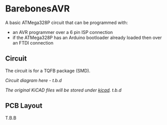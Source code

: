 # BarebonesAVR

A basic ATMega328P circuit that can be programmed with:
- an AVR programmer over a 6 pin ISP connection
- if the ATMega328P has an Arduino bootloader already loaded then over an FTDI connection

## Circuit

The circuit is for a TQFB package (SMD).

*Circuit diagram here - t.b.d*

*The original KiCAD files will be stored under [kicad](/kicad). t.b.d*

## PCB Layout

T.B.B
